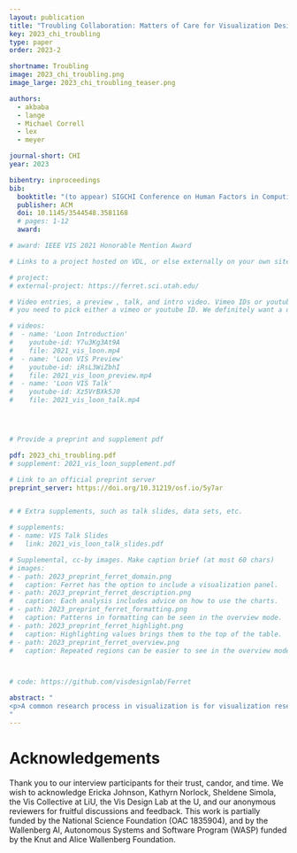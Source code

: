 ```yaml
---
layout: publication
title: "Troubling Collaboration: Matters of Care for Visualization Design Study"
key: 2023_chi_troubling
type: paper
order: 2023-2

shortname: Troubling
image: 2023_chi_troubling.png
image_large: 2023_chi_troubling_teaser.png

authors:
  - akbaba
  - lange
  - Michael Correll
  - lex
  - meyer

journal-short: CHI
year: 2023

bibentry: inproceedings
bib:
  booktitle: "(to appear) SIGCHI Conference on Human Factors in Computing Systems (CHI)"
  publisher: ACM
  doi: 10.1145/3544548.3581168
  # pages: 1-12
  award:

# award: IEEE VIS 2021 Honorable Mention Award

# Links to a project hosted on VDL, or else externally on your own site

# project:
# external-project: https://ferret.sci.utah.edu/

# Video entries, a preview , talk, and intro video. Vimeo IDs or youtube IDs are supported
# you need to pick either a vimeo or youtube ID. We definitely want a downloadable video too.

# videos:
#  - name: 'Loon Introduction'
#    youtube-id: Y7u3Kg3At9A
#    file: 2021_vis_loon.mp4
#  - name: 'Loon VIS Preview'
#    youtube-id: iRsL3WiZbhI
#    file: 2021_vis_loon_preview.mp4
#  - name: 'Loon VIS Talk'
#    youtube-id: Xz5VrBXk5J0
#    file: 2021_vis_loon_talk.mp4




# Provide a preprint and supplement pdf

pdf: 2023_chi_troubling.pdf
# supplement: 2021_vis_loon_supplement.pdf

# Link to an official preprint server
preprint_server: https://doi.org/10.31219/osf.io/5y7ar


# # Extra supplements, such as talk slides, data sets, etc.

# supplements:
# - name: VIS Talk Slides
#   link: 2021_vis_loon_talk_slides.pdf

# Supplemental, cc-by images. Make caption brief (at most 60 chars)
# images:
# - path: 2023_preprint_ferret_domain.png
#   caption: Ferret has the option to include a visualization panel.
# - path: 2023_preprint_ferret_description.png
#   caption: Each analysis includes advice on how to use the charts.
# - path: 2023_preprint_ferret_formatting.png
#   caption: Patterns in formatting can be seen in the overview mode.
# - path: 2023_preprint_ferret_highlight.png
#   caption: Highlighting values brings them to the top of the table.
# - path: 2023_preprint_ferret_overview.png
#   caption: Repeated regions can be easier to see in the overview mode.



# code: https://github.com/visdesignlab/Ferret

abstract: "
<p>A common research process in visualization is for visualization researchers to collaborate with domain experts to solve particular applied data problems. While there is existing guidance and expertise around how to structure collaborations to strengthen research contributions, there is comparatively little guidance on how to navigate the implications of, and power produced through the socio-technical entanglements of collaborations. In this paper, we qualitatively analyze reflective interviews of past participants of collaborations from multiple perspectives: visualization graduate students, visualization professors, and domain collaborators. We juxtapose the perspectives of these individuals, revealing tensions about the tools that are built and the relationships that are formed — a complex web of competing motivations. Through the lens of <i>matters of care</i>, we interpret this web, concluding with considerations that both trouble and necessitate reformation of current patterns around collaborative work in visualization design studies to promote more equitable, useful, and care-ful outcomes.</p>
"
---
```


# Acknowledgements

Thank you to our interview participants for their trust, candor, and time. We wish to acknowledge Ericka Johnson, Kathyrn Norlock, Sheldene Simola, the Vis Collective at LiU, the Vis Design Lab at the U, and our anonymous reviewers for fruitful discussions and feedback.
This work is partially funded by the National Science Foundation (OAC 1835904), and by the Wallenberg AI, Autonomous
Systems and Software Program (WASP) funded by the Knut and
Alice Wallenberg Foundation.

